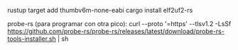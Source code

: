 rustup target add thumbv6m-none-eabi
cargo install elf2uf2-rs

probe-rs (para programar con otra pico):
curl --proto '=https' --tlsv1.2 -LsSf https://github.com/probe-rs/probe-rs/releases/latest/download/probe-rs-tools-installer.sh | sh